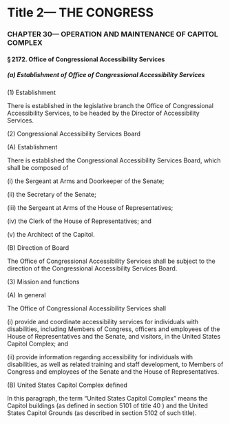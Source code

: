 
# Title 2— THE CONGRESS
### CHAPTER 30— OPERATION AND MAINTENANCE OF CAPITOL COMPLEX
#### § 2172. Office of Congressional Accessibility Services
##### (a) Establishment of Office of Congressional Accessibility Services

(1) Establishment

There is established in the legislative branch the Office of Congressional Accessibility Services, to be headed by the Director of Accessibility Services.

(2) Congressional Accessibility Services Board

(A) Establishment

There is established the Congressional Accessibility Services Board, which shall be composed of

(i) the Sergeant at Arms and Doorkeeper of the Senate;

(ii) the Secretary of the Senate;

(iii) the Sergeant at Arms of the House of Representatives;

(iv) the Clerk of the House of Representatives; and

(v) the Architect of the Capitol.

(B) Direction of Board

The Office of Congressional Accessibility Services shall be subject to the direction of the Congressional Accessibility Services Board.

(3) Mission and functions

(A) In general

The Office of Congressional Accessibility Services shall

(i) provide and coordinate accessibility services for individuals with disabilities, including Members of Congress, officers and employees of the House of Representatives and the Senate, and visitors, in the United States Capitol Complex; and

(ii) provide information regarding accessibility for individuals with disabilities, as well as related training and staff development, to Members of Congress and employees of the Senate and the House of Representatives.

(B) United States Capitol Complex defined

In this paragraph, the term “United States Capitol Complex” means the Capitol buildings (as defined in section 5101 of title 40 ) and the United States Capitol Grounds (as described in section 5102 of such title).
